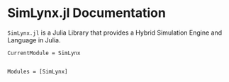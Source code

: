 # SimLynx.jl Documentation
```SimLynx.jl``` is a Julia Library that provides a Hybrid Simulation Engine and Language in Julia.

```@meta
CurrentModule = SimLynx
```


```@index
```

```@autodocs
Modules = [SimLynx]
```

<!-- ```@contents
Pages = ["discrete.md", "continuous.md", "examples/index.md"]
``` -->
